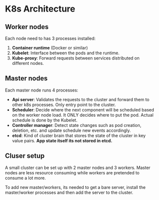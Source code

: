# K8s Architecture

## Worker nodes
Each node need to has 3 processes installed:
1. **Container runtime** (Docker or similar)
2. **Kubelet**: Interface between the pods and the runtime.
3. **Kube-proxy**: Forward requests between services distributed on different nodes.

## Master nodes
Each master node runs 4 processes:
* **Api server**: Validates the requests to the cluster and forward them to other k8s processes. Only entry point to the cluster.
* **Scheduler**: Decide where the next component will be scheduled based on the worker node load. It ONLY decides where to put the pod. Actual schedule is done by the Kubelet.
* **Controller manager**: Detect state changes such as pod creation, deletion, etc. and update schedule new events accordingly. 
* **etcd**: Kind of cluster brain that stores the state of the cluster in key value pairs. **App state itself its not stored in etcd.**

## Cluser setup
A small cluster can be set up with 2 master nodes and 3 workers. Master nodes are less resource consuming while workers are pretended to consume a lot more. 

To add new master/workers, its needed to get a bare server, install the master/worker processes and then add the server to the cluster.